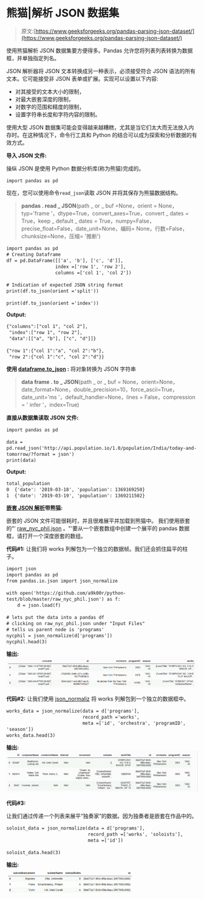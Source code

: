 # 熊猫|解析 JSON 数据集

> 原文:[https://www.geeksforgeeks.org/pandas-parsing-json-dataset/](https://www.geeksforgeeks.org/pandas-parsing-json-dataset/)

使用熊猫解析 JSON 数据集要方便得多。Pandas 允许您将列表列表转换为数据框，并单独指定列名。

JSON 解析器将 JSON 文本转换成另一种表示，必须接受符合 JSON 语法的所有文本。它可能接受非 JSON 表单或扩展。实现可以设置以下内容:

*   对其接受的文本大小的限制，
*   对最大嵌套深度的限制，
*   对数字的范围和精度的限制，
*   设置字符串长度和字符内容的限制。

使用大型 JSON 数据集可能会变得越来越糟糕，尤其是当它们太大而无法放入内存时。在这种情况下，命令行工具和 Python 的结合可以成为探索和分析数据的有效方式。

**导入 JSON 文件:**

操纵 JSON 是使用 Python 数据分析库(称为熊猫)完成的。

```
import pandas as pd
```

现在，您可以使用命令`read_json`读取 JSON 并将其保存为熊猫数据结构。

> **pandas . read _ JSON**(path _ or _ buf =None，orient = None，typ='frame '，dtype=True，convert_axes=True，convert _ dates = True，keep _ default _ dates = True，numpy=False，precise_float=False，date_unit=None，编码= None，行数=False，chunksize=None，压缩= '推断')

```
import pandas as pd
# Creating Dataframe 
df = pd.DataFrame([['a', 'b'], ['c', 'd']],
                  index =['row 1', 'row 2'],
                  columns =['col 1', 'col 2'])

# Indication of expected JSON string format
print(df.to_json(orient ='split'))

print(df.to_json(orient ='index'))
```

**Output:**

```
{"columns":["col 1", "col 2"],
 "index":["row 1", "row 2"],
 "data":[["a", "b"], ["c", "d"]]}

{"row 1":{"col 1":"a", "col 2":"b"},
 "row 2":{"col 1":"c", "col 2":"d"}}

```

**使用 [dataframe.to_json](https://pandas.pydata.org/pandas-docs/stable/reference/api/pandas.DataFrame.to_json.html) :** 将对象转换为 JSON 字符串

> **data frame . to _ JSON**(path _ or _ buf = None，orient=None，date_format=None，double_precision=10，force_ascii=True，date_unit='ms '，default_handler=None，lines = False，compression = ' infer '，index=True)

**直接从数据集读取 JSON 文件:**

```
import pandas as pd

data = pd.read_json('http://api.population.io/1.0/population/India/today-and-tomorrow/?format = json')
print(data)
```

**Output:**

```
total_population
0  {'date': '2019-03-18', 'population': 1369169250}
1  {'date': '2019-03-19', 'population': 1369211502}

```

**[嵌套 JSON 解析](https://pandas.pydata.org/pandas-docs/version/0.21/generated/pandas.io.json.json_normalize.html)带熊猫:**

嵌套的 JSON 文件可能很耗时，并且很难展平并加载到熊猫中。
我们使用嵌套的“' [raw_nyc_phil.json](https://raw.githubusercontent.com/a9k00r/python-test/master/raw_nyc_phil.json) 。"'要从一个嵌套数组中创建一个展平的 pandas 数据框，请打开一个深度嵌套的数组。

**代码#1:**
让我们将 works 列解包为一个独立的数据帧。我们还会抓住扁平的柱子。

```
import json 
import pandas as pd 
from pandas.io.json import json_normalize 

with open('https://github.com/a9k00r/python-test/blob/master/raw_nyc_phil.json') as f:
    d = json.load(f)

# lets put the data into a pandas df
# clicking on raw_nyc_phil.json under "Input Files"
# tells us parent node is 'programs'
nycphil = json_normalize(d['programs'])
nycphil.head(3)
```

**输出:**
![](img/d5ca1ece9edc1a8173156733ab12b718.png)

**代码#2:**
让我们使用 [json_normaliz](http://pandas.pydata.org/pandas-docs/stable/reference/api/pandas.DataFrame.html) 将 works 列解包到一个独立的数据框中。

```
works_data = json_normalize(data = d['programs'],
                            record_path ='works', 
                            meta =['id', 'orchestra', 'programID', 'season'])
works_data.head(3)
```

**输出:**
![](img/491a003f1bfdb3fbe8fdcc6f261cfe05.png)

**代码#3:**

让我们通过传递一个列表来展平“独奏家”的数据。因为独奏者是嵌套在作品中的。

```
soloist_data = json_normalize(data = d['programs'],
                              record_path =['works', 'soloists'],
                              meta =['id'])

soloist_data.head(3)
```

**输出:**
![](img/0dfd6967595200f229f3258fdd2feb84.png)